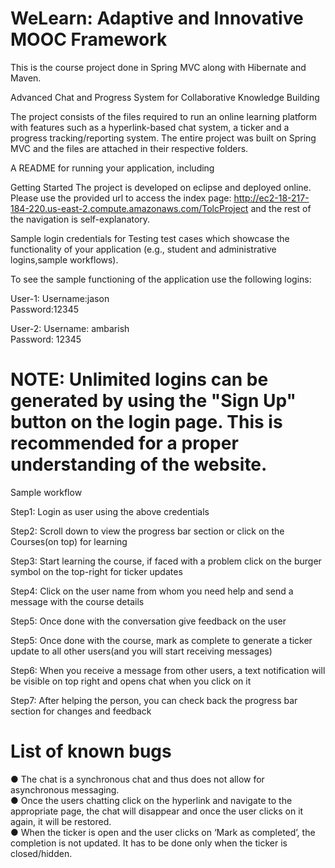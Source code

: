 # WeLearn: Adaptive and Innovative MOOC Framework
This is the course project done in Spring MVC along with Hibernate and Maven. 

Advanced Chat and Progress System for Collaborative Knowledge Building

The project consists of the files required to run an online learning platform with 
features such as a hyperlink-based chat system, a ticker and a progress tracking/reporting 
system. The entire project was built on Spring MVC and the files are attached in their 
respective folders.

A README for running your application, including 

Getting Started
The project is developed on eclipse and deployed online.
Please use the provided url to access the index page: http://ec2-18-217-184-220.us-east-2.compute.amazonaws.com/TolcProject
and the rest of the navigation is self-explanatory.

Sample login credentials for Testing
test cases which showcase the functionality of your application (e.g., student and administrative logins,sample workflows).

To see the sample functioning of the application use the following logins:

User-1:
Username:jason  
Password:12345

User-2:
Username: ambarish   
Password: 12345

# NOTE: Unlimited logins can be generated by using the "Sign Up" button on the login page. This is recommended for a proper understanding of the website.

Sample workflow

Step1: Login as user using the above credentials

Step2: Scroll down to view the progress bar section or click on the Courses(on top) for learning

Step3: Start learning the course, if faced with a problem click on the burger symbol on the top-right for ticker updates

Step4: Click on the user name from whom you need help and send a message with the course details

Step5: Once done with the conversation give feedback on the user

Step5: Once done with the course, mark as complete to generate a ticker update to all other users(and you will start receiving messages)

Step6: When you receive a message from other users, a text notification will be visible on top right and opens chat when you click on it

Step7: After helping the person, you can check back the progress bar section for changes and feedback

# List of known bugs

●	The chat is a synchronous chat and thus does not allow for asynchronous messaging.        
●	Once the users chatting click on the hyperlink and navigate to the appropriate page, the chat will disappear and once the user clicks on it again, it will be restored.   
●	When the ticker is open and the user clicks on ‘Mark as completed’, the completion is not updated. It has to be done only when the ticker is closed/hidden.

